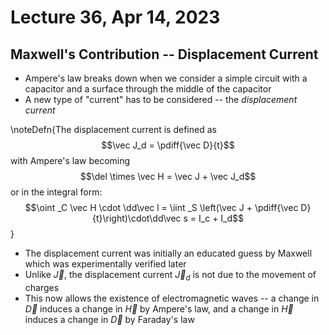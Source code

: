 # Lecture 36, Apr 14, 2023

## Maxwell's Contribution -- Displacement Current

* Ampere's law breaks down when we consider a simple circuit with a capacitor and a surface through the middle of the capacitor
* A new type of "current" has to be considered -- the *displacement current*

\noteDefn{The displacement current is defined as $$\vec J_d = \pdiff{\vec D}{t}$$ with Ampere's law becoming $$\del \times \vec H = \vec J + \vec J_d$$ or in the integral form: $$\oint _C \vec H \cdot \dd\vec l = \iint _S \left(\vec J + \pdiff{\vec D}{t}\right)\cdot\dd\vec s = I_c + I_d$$}

* The displacement current was initially an educated guess by Maxwell which was experimentally verified later
* Unlike $\vec J$, the displacement current $\vec J_d$ is not due to the movement of charges
* This now allows the existence of electromagnetic waves -- a change in $\vec D$ induces a change in $\vec H$ by Ampere's law, and a change in $\vec H$ induces a change in $\vec D$ by Faraday's law

